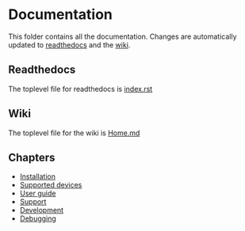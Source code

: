 Documentation
===================

This folder contains all the documentation. Changes are automatically updated to [readthedocs](https://home-assistant-ocpp.readthedocs.io) and the 
[wiki](https://github.com/lbbrhzn/ocpp/wiki).

Readthedocs
-----------
The toplevel file for readthedocs is [index.rst](index.rst)

Wiki
----
The toplevel file for the wiki is [Home.md](Home.md)

Chapters
---------
* [Installation](installation.md)
* [Supported devices](supported-devices.md)
* [User guide](user-guide.md)
* [Support](support.md)
* [Development](development.md)
* [Debugging](debugging.md)

